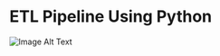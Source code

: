 # ETL Pipeline Using Python

![Image Alt Text](https://www.google.com/imgres?q=etl&imgurl=https%3A%2F%2Fassets-global.website-files.com%2F634fa785d369cb60d80b6dd1%2F6393298e18f50e62a1657530_ETL%2520process%2520DataChannel.webp&imgrefurl=https%3A%2F%2Fwww.datachannel.co%2Fblogs%2Fwhat-is-etl-and-how-the-etl-process-works&docid=00Achw45xKgEVM&tbnid=J972eg1sZoa7TM&vet=12ahUKEwiRmMy0-uyFAxX53wIHHZzDBiMQM3oECGIQAA..i&w=5800&h=2522&hcb=2&ved=2ahUKEwiRmMy0-uyFAxX53wIHHZzDBiMQM3oECGIQAA)


